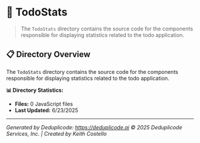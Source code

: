 # 📁 TodoStats

> The `TodoStats` directory contains the source code for the components responsible for displaying statistics related to the todo application.

## 📋 Directory Overview

The `TodoStats` directory contains the source code for the components responsible for displaying statistics related to the todo application.

**📊 Directory Statistics:**
- **Files:** 0 JavaScript files
- **Last Updated:** 6/23/2025

---

*Generated by Deduplicode: https://deduplicode.ai*
*© 2025 Deduplicode Services, Inc. | Created by Keith Costello*
